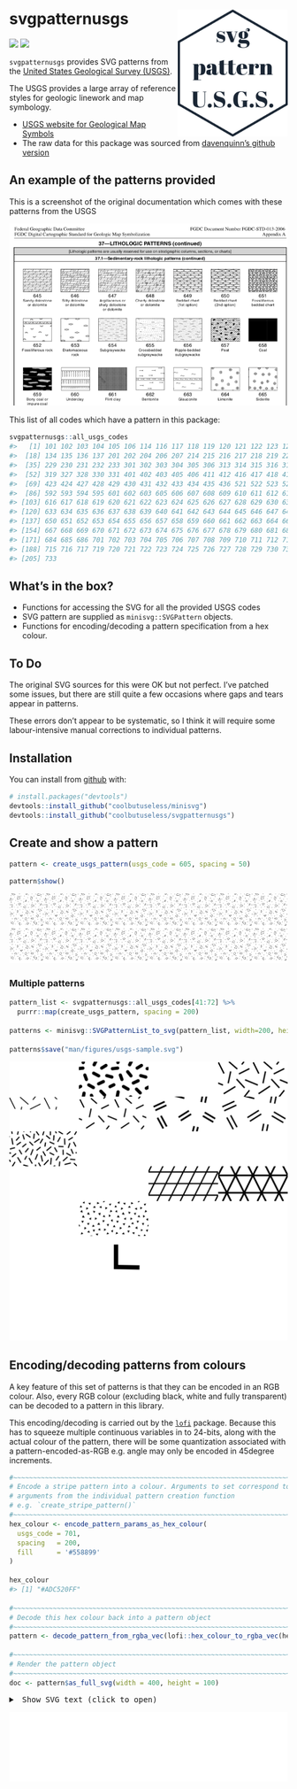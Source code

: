 
<!-- README.md is generated from README.Rmd. Please edit that file -->

# svgpatternusgs <img src="man/figures/logo.png" align="right" height=230/>

<!-- badges: start -->

![](http://img.shields.io/badge/cool-useless-green.svg)
![](http://img.shields.io/badge/mini-verse-blue.svg)
<!-- badges: end -->

`svgpatternusgs` provides SVG patterns from the [United States
Geological Survey (USGS)](usgs.gov).

The USGS provides a large array of reference styles for geologic
linework and map symbology.

  - [USGS website for Geological Map
    Symbols](https://ngmdb.usgs.gov/fgdc_gds/geolsymstd/download.php)
  - The raw data for this package was sourced from [davenquinn’s github
    version](https://github.com/davenquinn/geologic-patterns)

## An example of the patterns provided

This is a screenshot of the original documentation which comes with
these patterns from the USGS

<img src="man/figures/USGS-sample.png" />

This list of all codes which have a pattern in this package:

``` r
svgpatternusgs::all_usgs_codes
#>   [1] 101 102 103 104 105 106 114 116 117 118 119 120 121 122 123 124 132
#>  [18] 134 135 136 137 201 202 204 206 207 214 215 216 217 218 219 226 228
#>  [35] 229 230 231 232 233 301 302 303 304 305 306 313 314 315 316 317 318
#>  [52] 319 327 328 330 331 401 402 403 405 406 411 412 416 417 418 419 420
#>  [69] 423 424 427 428 429 430 431 432 433 434 435 436 521 522 523 524 591
#>  [86] 592 593 594 595 601 602 603 605 606 607 608 609 610 611 612 613 614
#> [103] 616 617 618 619 620 621 622 623 624 625 626 627 628 629 630 631 632
#> [120] 633 634 635 636 637 638 639 640 641 642 643 644 645 646 647 648 649
#> [137] 650 651 652 653 654 655 656 657 658 659 660 661 662 663 664 665 666
#> [154] 667 668 669 670 671 672 673 674 675 676 677 678 679 680 681 682 683
#> [171] 684 685 686 701 702 703 704 705 706 707 708 709 710 711 712 713 714
#> [188] 715 716 717 719 720 721 722 723 724 725 726 727 728 729 730 731 732
#> [205] 733
```

## What’s in the box?

  - Functions for accessing the SVG for all the provided USGS codes
  - SVG pattern are supplied as `minisvg::SVGPattern` objects.
  - Functions for encoding/decoding a pattern specification from a hex
    colour.

## To Do

The original SVG sources for this were OK but not perfect. I’ve patched
some issues, but there are still quite a few occasions where gaps and
tears appear in patterns.

These errors don’t appear to be systematic, so I think it will require
some labour-intensive manual corrections to individual patterns.

## Installation

You can install from
[github](https://github.com/coolbutuseless/svgpatternusgs) with:

``` r
# install.packages("devtools")
devtools::install_github("coolbutuseless/minisvg")
devtools::install_github("coolbutuseless/svgpatternusgs")
```

## Create and show a pattern

``` r
pattern <- create_usgs_pattern(usgs_code = 605, spacing = 50)
```

``` r
pattern$show()
```

<img src="man/figures/usgs-605.svg" />

### Multiple patterns

``` r
pattern_list <- svgpatternusgs::all_usgs_codes[41:72] %>%
  purrr::map(create_usgs_pattern, spacing = 200) 

patterns <- minisvg::SVGPatternList_to_svg(pattern_list, width=200, height=100, ncol = 4)

patterns$save("man/figures/usgs-sample.svg")
```

<img src="man/figures/usgs-sample.svg" />

## Encoding/decoding patterns from colours

A key feature of this set of patterns is that they can be encoded in an
RGB colour. Also, every RGB colour (excluding black, white and fully
transparent) can be decoded to a pattern in this library.

This encoding/decoding is carried out by the
[`lofi`](https://github.com/coolbutuseless/lofi) package. Because this
has to squeeze multiple continuous variables in to 24-bits, along with
the actual colour of the pattern, there will be some quantization
associated with a pattern-encoded-as-RGB e.g. angle may only be encoded
in 45degree
increments.

``` r
#~~~~~~~~~~~~~~~~~~~~~~~~~~~~~~~~~~~~~~~~~~~~~~~~~~~~~~~~~~~~~~~~~~~~~~~~~~~~~
# Encode a stripe pattern into a colour. Arguments to set correspond to 
# arguments from the individual pattern creation function 
# e.g. `create_stripe_pattern()`
#~~~~~~~~~~~~~~~~~~~~~~~~~~~~~~~~~~~~~~~~~~~~~~~~~~~~~~~~~~~~~~~~~~~~~~~~~~~~~
hex_colour <- encode_pattern_params_as_hex_colour(
  usgs_code = 701,
  spacing   = 200,
  fill      = '#558899'
)

hex_colour
#> [1] "#ADC520FF"

#~~~~~~~~~~~~~~~~~~~~~~~~~~~~~~~~~~~~~~~~~~~~~~~~~~~~~~~~~~~~~~~~~~~~~~~~~~~~~
# Decode this hex colour back into a pattern object
#~~~~~~~~~~~~~~~~~~~~~~~~~~~~~~~~~~~~~~~~~~~~~~~~~~~~~~~~~~~~~~~~~~~~~~~~~~~~~
pattern <- decode_pattern_from_rgba_vec(lofi::hex_colour_to_rgba_vec(hex_colour))

#~~~~~~~~~~~~~~~~~~~~~~~~~~~~~~~~~~~~~~~~~~~~~~~~~~~~~~~~~~~~~~~~~~~~~~~~~~~~~
# Render the pattern object
#~~~~~~~~~~~~~~~~~~~~~~~~~~~~~~~~~~~~~~~~~~~~~~~~~~~~~~~~~~~~~~~~~~~~~~~~~~~~~
doc <- pattern$as_full_svg(width = 400, height = 100)
```

<pre><details closed><summary> Show SVG text (click to open) </summary>&lt;?xml version="1.0" encoding="UTF-8"?&gt;
&lt;svg viewBox="0 0 400 100" xmlns="http://www.w3.org/2000/svg" xmlns:xlink="http://www.w3.org/1999/xlink"&gt;
  &lt;defs&gt;
    &lt;pattern id="usgs-701-ADC520FF" patternUnits="userSpaceOnUse" patternTransform="rotate(0 0 0)" x="0px" y="0px" width="204" height="204" viewBox="0 -85.875 85.875 85.875"&gt;
      &lt;g&gt;
        &lt;rect x="0" y="-85.875" style="fill:#4992AA; fill-opacity:1; stroke:none;" width="85.875" height="85.875" /&gt;
        &lt;line style="fill:none;stroke:#000000;stroke-width:0.3;" x1="9.375" y1="-77.909" x2="11.625" y2="-75.284" /&gt;
        &lt;line style="fill:none;stroke:#000000;stroke-width:0.3;" x1="9.5" y1="-81.659" x2="12.875" y2="-81.534" /&gt;
        &lt;line style="fill:none;stroke:#000000;stroke-width:0.3;" x1="20.375" y1="-78.471" x2="23.063" y2="-76.426" /&gt;
        &lt;line style="fill:none;stroke:#000000;stroke-width:0.3;" x1="16.875" y1="-79.534" x2="14.75" y2="-76.784" /&gt;
        &lt;line style="fill:none;stroke:#000000;stroke-width:0.3;" x1="18.5" y1="-82.284" x2="15.75" y2="-84.034" /&gt;
        &lt;line style="fill:none;stroke:#000000;stroke-width:0.3;" x1="23.75" y1="-85.034" x2="21.5" y2="-83.534" /&gt;
        &lt;line style="fill:none;stroke:#000000;stroke-width:0.3;" x1="25.375" y1="-81.659" x2="25.5" y2="-78.534" /&gt;
        &lt;line style="fill:none;stroke:#000000;stroke-width:0.3;" x1="28.75" y1="-84.226" x2="31.25" y2="-82.976" /&gt;
        &lt;line style="fill:none;stroke:#000000;stroke-width:0.3;" x1="35.125" y1="-82.592" x2="37.125" y2="-84.967" /&gt;
        &lt;line style="fill:none;stroke:#000000;stroke-width:0.3;" x1="39.875" y1="-81.659" x2="42.625" y2="-79.409" /&gt;
        &lt;line style="fill:none;stroke:#000000;stroke-width:0.3;" x1="35.75" y1="-78.034" x2="36.375" y2="-75.034" /&gt;
        &lt;line style="fill:none;stroke:#000000;stroke-width:0.3;" x1="31.5" y1="-78.034" x2="29" y2="-75.409" /&gt;
        &lt;line style="fill:none;stroke:#000000;stroke-width:0.3;" x1="42.5" y1="-75.034" x2="40.375" y2="-72.409" /&gt;
        &lt;line style="fill:none;stroke:#000000;stroke-width:0.3;" x1="39" y1="-68.659" x2="42.375" y2="-67.534" /&gt;
        &lt;line style="fill:none;stroke:#000000;stroke-width:0.3;" x1="34.701" y1="-70.318" x2="31.398" y2="-72.791" /&gt;
        &lt;line style="fill:none;stroke:#000000;stroke-width:0.3;" x1="31.25" y1="-67.909" x2="28.375" y2="-66.534" /&gt;
        &lt;line style="fill:none;stroke:#000000;stroke-width:0.3;" x1="35.25" y1="-66.784" x2="34.25" y2="-63.409" /&gt;
        &lt;line style="fill:none;stroke:#000000;stroke-width:0.3;" x1="40" y1="-63.659" x2="41.75" y2="-60.909" /&gt;
        &lt;line style="fill:none;stroke:#000000;stroke-width:0.3;" x1="42" y1="-56.284" x2="39.25" y2="-54.659" /&gt;
        &lt;line style="fill:none;stroke:#000000;stroke-width:0.3;" x1="37.5" y1="-59.034" x2="34" y2="-59.534" /&gt;
        &lt;line style="fill:none;stroke:#000000;stroke-width:0.3;" x1="38.875" y1="-50.034" x2="42.5" y2="-49.784" /&gt;
        &lt;line style="fill:none;stroke:#000000;stroke-width:0.3;" x1="37.4" y1="-48.043" x2="38.65" y2="-45.043" /&gt;
        &lt;line style="fill:none;stroke:#000000;stroke-width:0.3;" x1="6.25" y1="-81.275" x2="3.875" y2="-78.775" /&gt;
        &lt;line style="fill:none;stroke:#000000;stroke-width:0.3;" x1="3.75" y1="-76.034" x2="7.75" y2="-74.909" /&gt;
        &lt;line style="fill:none;stroke:#000000;stroke-width:0.3;" x1="2.75" y1="-72.284" x2="3.875" y2="-68.659" /&gt;
        &lt;path style="fill:none;stroke:#000000;stroke-width:0.3;" d="M4.5-65.659" /&gt;
        &lt;line style="fill:none;stroke:#000000;stroke-width:0.3;" x1="4.5" y1="-65.659" x2="1.5" y2="-63.284" /&gt;
        &lt;line style="fill:none;stroke:#000000;stroke-width:0.3;" x1="4.509" y1="-60" x2="4.134" y2="-56.375" /&gt;
        &lt;line style="fill:none;stroke:#000000;stroke-width:0.3;" x1="1.75" y1="-53.159" x2="4.625" y2="-51.159" /&gt;
        &lt;line style="fill:none;stroke:#000000;stroke-width:0.3;" x1="2.125" y1="-47.409" x2="0.5" y2="-44.409" /&gt;
        &lt;line style="fill:none;stroke:#000000;stroke-width:0.3;" x1="0.375" y1="-84.784" x2="3.625" y2="-84.034" /&gt;
        &lt;line style="fill:none;stroke:#000000;stroke-width:0.3;" x1="8.5" y1="-43.784" x2="7.375" y2="-47.284" /&gt;
        &lt;line style="fill:none;stroke:#000000;stroke-width:0.3;" x1="12.083" y1="-43.367" x2="15.208" y2="-45.492" /&gt;
        &lt;line style="fill:none;stroke:#000000;stroke-width:0.3;" x1="8.625" y1="-51.034" x2="12" y2="-51.659" /&gt;
        &lt;line style="fill:none;stroke:#000000;stroke-width:0.3;" x1="6.75" y1="-62.159" x2="10.375" y2="-62.034" /&gt;
        &lt;line style="fill:none;stroke:#000000;stroke-width:0.3;" x1="10.875" y1="-71.534" x2="6.75" y2="-71.284" /&gt;
        &lt;line style="fill:none;stroke:#000000;stroke-width:0.3;" x1="11.375" y1="-68.409" x2="9.375" y2="-65.409" /&gt;
        &lt;line style="fill:none;stroke:#000000;stroke-width:0.3;" x1="14.375" y1="-64.784" x2="16.875" y2="-62.784" /&gt;
        &lt;line style="fill:none;stroke:#000000;stroke-width:0.3;" x1="14.375" y1="-72.409" x2="15.5" y2="-68.659" /&gt;
        &lt;line style="fill:none;stroke:#000000;stroke-width:0.3;" x1="26.099" y1="-50.909" x2="29.863" y2="-49.833" /&gt;
        &lt;line style="fill:none;stroke:#000000;stroke-width:0.3;" x1="18.456" y1="-74.121" x2="21.75" y2="-72.784" /&gt;
        &lt;line style="fill:none;stroke:#000000;stroke-width:0.3;" x1="25.625" y1="-72.784" x2="27.208" y2="-69.513" /&gt;
        &lt;line style="fill:none;stroke:#000000;stroke-width:0.3;" x1="21.5" y1="-68.784" x2="18.875" y2="-66.034" /&gt;
        &lt;line style="fill:none;stroke:#000000;stroke-width:0.3;" x1="22" y1="-63.784" x2="25.375" y2="-64.284" /&gt;
        &lt;line style="fill:none;stroke:#000000;stroke-width:0.3;" x1="28.125" y1="-62.909" x2="31.375" y2="-60.909" /&gt;
        &lt;line style="fill:none;stroke:#000000;stroke-width:0.3;" x1="30" y1="-57.409" x2="27.875" y2="-54.534" /&gt;
        &lt;line style="fill:none;stroke:#000000;stroke-width:0.3;" x1="35" y1="-51.159" x2="33.5" y2="-54.409" /&gt;
        &lt;line style="fill:none;stroke:#000000;stroke-width:0.3;" x1="31.567" y1="-44.117" x2="34.317" y2="-47.242" /&gt;
        &lt;line style="fill:none;stroke:#000000;stroke-width:0.3;" x1="26.375" y1="-44.909" x2="24.625" y2="-47.909" /&gt;
        &lt;line style="fill:none;stroke:#000000;stroke-width:0.3;" x1="20.208" y1="-45.025" x2="21.333" y2="-48.15" /&gt;
        &lt;line style="fill:none;stroke:#000000;stroke-width:0.3;" x1="20" y1="-54.242" x2="23.25" y2="-52.867" /&gt;
        &lt;line style="fill:none;stroke:#000000;stroke-width:0.3;" x1="23.868" y1="-56.068" x2="25.168" y2="-59.585" /&gt;
        &lt;line style="fill:none;stroke:#000000;stroke-width:0.3;" x1="19.875" y1="-60.784" x2="16.75" y2="-58.659" /&gt;
        &lt;line style="fill:none;stroke:#000000;stroke-width:0.3;" x1="15.167" y1="-53.617" x2="17.542" y2="-50.492" /&gt;
        &lt;line style="fill:none;stroke:#000000;stroke-width:0.3;" x1="52.413" y1="-77.909" x2="54.663" y2="-75.284" /&gt;
        &lt;line style="fill:none;stroke:#000000;stroke-width:0.3;" x1="52.538" y1="-81.659" x2="55.913" y2="-81.534" /&gt;
        &lt;line style="fill:none;stroke:#000000;stroke-width:0.3;" x1="63.413" y1="-78.471" x2="66.101" y2="-76.426" /&gt;
        &lt;line style="fill:none;stroke:#000000;stroke-width:0.3;" x1="59.913" y1="-79.534" x2="57.788" y2="-76.784" /&gt;
        &lt;line style="fill:none;stroke:#000000;stroke-width:0.3;" x1="61.538" y1="-82.284" x2="58.788" y2="-84.034" /&gt;
        &lt;line style="fill:none;stroke:#000000;stroke-width:0.3;" x1="66.788" y1="-85.034" x2="64.538" y2="-83.534" /&gt;
        &lt;line style="fill:none;stroke:#000000;stroke-width:0.3;" x1="68.413" y1="-81.659" x2="68.538" y2="-78.534" /&gt;
        &lt;line style="fill:none;stroke:#000000;stroke-width:0.3;" x1="71.788" y1="-84.226" x2="74.288" y2="-82.976" /&gt;
        &lt;line style="fill:none;stroke:#000000;stroke-width:0.3;" x1="78.163" y1="-82.592" x2="80.163" y2="-84.967" /&gt;
        &lt;line style="fill:none;stroke:#000000;stroke-width:0.3;" x1="82.913" y1="-81.659" x2="85.663" y2="-79.409" /&gt;
        &lt;line style="fill:none;stroke:#000000;stroke-width:0.3;" x1="78.788" y1="-78.034" x2="79.413" y2="-75.034" /&gt;
        &lt;line style="fill:none;stroke:#000000;stroke-width:0.3;" x1="74.538" y1="-78.034" x2="72.038" y2="-75.409" /&gt;
        &lt;line style="fill:none;stroke:#000000;stroke-width:0.3;" x1="85.538" y1="-75.034" x2="83.413" y2="-72.409" /&gt;
        &lt;line style="fill:none;stroke:#000000;stroke-width:0.3;" x1="82.038" y1="-68.659" x2="85.413" y2="-67.534" /&gt;
        &lt;line style="fill:none;stroke:#000000;stroke-width:0.3;" x1="78.163" y1="-71.409" x2="74.038" y2="-71.534" /&gt;
        &lt;line style="fill:none;stroke:#000000;stroke-width:0.3;" x1="74.288" y1="-67.909" x2="71.413" y2="-66.534" /&gt;
        &lt;line style="fill:none;stroke:#000000;stroke-width:0.3;" x1="78.288" y1="-66.784" x2="77.288" y2="-63.409" /&gt;
        &lt;line style="fill:none;stroke:#000000;stroke-width:0.3;" x1="83.038" y1="-63.659" x2="84.788" y2="-60.909" /&gt;
        &lt;line style="fill:none;stroke:#000000;stroke-width:0.3;" x1="85.038" y1="-56.284" x2="82.288" y2="-54.659" /&gt;
        &lt;line style="fill:none;stroke:#000000;stroke-width:0.3;" x1="80.538" y1="-59.034" x2="77.038" y2="-59.534" /&gt;
        &lt;line style="fill:none;stroke:#000000;stroke-width:0.3;" x1="81.913" y1="-50.034" x2="85.538" y2="-49.784" /&gt;
        &lt;line style="fill:none;stroke:#000000;stroke-width:0.3;" x1="80.437" y1="-48.043" x2="81.687" y2="-45.043" /&gt;
        &lt;line style="fill:none;stroke:#000000;stroke-width:0.3;" x1="49.288" y1="-82.409" x2="46.913" y2="-79.909" /&gt;
        &lt;line style="fill:none;stroke:#000000;stroke-width:0.3;" x1="46.788" y1="-76.034" x2="50.788" y2="-74.909" /&gt;
        &lt;line style="fill:none;stroke:#000000;stroke-width:0.3;" x1="45.788" y1="-72.284" x2="46.913" y2="-68.659" /&gt;
        &lt;path style="fill:none;stroke:#000000;stroke-width:0.3;" d="M47.538-65.659" /&gt;
        &lt;line style="fill:none;stroke:#000000;stroke-width:0.3;" x1="47.538" y1="-65.659" x2="44.538" y2="-63.284" /&gt;
        &lt;line style="fill:none;stroke:#000000;stroke-width:0.3;" x1="46.98" y1="-58.583" x2="48.669" y2="-55.354" /&gt;
        &lt;line style="fill:none;stroke:#000000;stroke-width:0.3;" x1="44.788" y1="-53.159" x2="47.663" y2="-51.159" /&gt;
        &lt;line style="fill:none;stroke:#000000;stroke-width:0.3;" x1="46.863" y1="-47.409" x2="45.238" y2="-44.409" /&gt;
        &lt;line style="fill:none;stroke:#000000;stroke-width:0.3;" x1="43.413" y1="-84.784" x2="46.663" y2="-84.034" /&gt;
        &lt;line style="fill:none;stroke:#000000;stroke-width:0.3;" x1="52.388" y1="-42.367" x2="51.263" y2="-45.867" /&gt;
        &lt;line style="fill:none;stroke:#000000;stroke-width:0.3;" x1="56.288" y1="-45.659" x2="59.413" y2="-47.784" /&gt;
        &lt;line style="fill:none;stroke:#000000;stroke-width:0.3;" x1="51.663" y1="-51.034" x2="55.038" y2="-51.659" /&gt;
        &lt;line style="fill:none;stroke:#000000;stroke-width:0.3;" x1="54.529" y1="-58.284" x2="53.529" y2="-54.659" /&gt;
        &lt;line style="fill:none;stroke:#000000;stroke-width:0.3;" x1="49.953" y1="-61.285" x2="53.295" y2="-62.694" /&gt;
        &lt;line style="fill:none;stroke:#000000;stroke-width:0.3;" x1="53.913" y1="-71.534" x2="49.788" y2="-71.284" /&gt;
        &lt;line style="fill:none;stroke:#000000;stroke-width:0.3;" x1="54.413" y1="-68.409" x2="52.413" y2="-65.409" /&gt;
        &lt;line style="fill:none;stroke:#000000;stroke-width:0.3;" x1="57.413" y1="-64.784" x2="59.913" y2="-62.784" /&gt;
        &lt;line style="fill:none;stroke:#000000;stroke-width:0.3;" x1="57.413" y1="-72.409" x2="58.538" y2="-68.659" /&gt;
        &lt;line style="fill:none;stroke:#000000;stroke-width:0.3;" x1="61.333" y1="-72.619" x2="64.776" y2="-73.505" /&gt;
        &lt;line style="fill:none;stroke:#000000;stroke-width:0.3;" x1="69.362" y1="-72.542" x2="67.519" y2="-69.411" /&gt;
        &lt;line style="fill:none;stroke:#000000;stroke-width:0.3;" x1="64.538" y1="-68.784" x2="61.913" y2="-66.034" /&gt;
        &lt;line style="fill:none;stroke:#000000;stroke-width:0.3;" x1="65.038" y1="-63.784" x2="68.413" y2="-64.284" /&gt;
        &lt;line style="fill:none;stroke:#000000;stroke-width:0.3;" x1="71.163" y1="-62.909" x2="74.413" y2="-60.909" /&gt;
        &lt;line style="fill:none;stroke:#000000;stroke-width:0.3;" x1="74.225" y1="-57.138" x2="72.1" y2="-54.263" /&gt;
        &lt;line style="fill:none;stroke:#000000;stroke-width:0.3;" x1="78.038" y1="-51.159" x2="76.538" y2="-54.409" /&gt;
        &lt;line style="fill:none;stroke:#000000;stroke-width:0.3;" x1="74.888" y1="-44.4" x2="77.638" y2="-47.525" /&gt;
        &lt;line style="fill:none;stroke:#000000;stroke-width:0.3;" x1="73.413" y1="-50.534" x2="69.413" y2="-50.534" /&gt;
        &lt;line style="fill:none;stroke:#000000;stroke-width:0.3;" x1="69.413" y1="-44.909" x2="67.663" y2="-47.909" /&gt;
        &lt;line style="fill:none;stroke:#000000;stroke-width:0.3;" x1="63.375" y1="-44.659" x2="64.5" y2="-47.784" /&gt;
        &lt;line style="fill:none;stroke:#000000;stroke-width:0.3;" x1="64.375" y1="-53.659" x2="67.625" y2="-52.284" /&gt;
        &lt;line style="fill:none;stroke:#000000;stroke-width:0.3;" x1="8.934" y1="-57.992" x2="12.184" y2="-56.617" /&gt;
        &lt;line style="fill:none;stroke:#000000;stroke-width:0.3;" x1="68.487" y1="-56.208" x2="66.787" y2="-59.551" /&gt;
        &lt;line style="fill:none;stroke:#000000;stroke-width:0.3;" x1="62.913" y1="-60.784" x2="59.788" y2="-58.659" /&gt;
        &lt;line style="fill:none;stroke:#000000;stroke-width:0.3;" x1="58.038" y1="-54.784" x2="60.413" y2="-51.659" /&gt;
        &lt;line style="fill:none;stroke:#000000;stroke-width:0.3;" x1="9.408" y1="-34.904" x2="11.658" y2="-32.279" /&gt;
        &lt;line style="fill:none;stroke:#000000;stroke-width:0.3;" x1="9.533" y1="-38.654" x2="12.908" y2="-38.529" /&gt;
        &lt;line style="fill:none;stroke:#000000;stroke-width:0.3;" x1="20.408" y1="-35.467" x2="23.096" y2="-33.422" /&gt;
        &lt;line style="fill:none;stroke:#000000;stroke-width:0.3;" x1="16.908" y1="-36.529" x2="14.783" y2="-33.779" /&gt;
        &lt;line style="fill:none;stroke:#000000;stroke-width:0.3;" x1="18.533" y1="-40.13" x2="15.783" y2="-41.88" /&gt;
        &lt;line style="fill:none;stroke:#000000;stroke-width:0.3;" x1="23.783" y1="-42.029" x2="21.533" y2="-40.529" /&gt;
        &lt;line style="fill:none;stroke:#000000;stroke-width:0.3;" x1="26.542" y1="-38.654" x2="24.905" y2="-35.99" /&gt;
        &lt;line style="fill:none;stroke:#000000;stroke-width:0.3;" x1="28.783" y1="-41.221" x2="31.283" y2="-39.971" /&gt;
        &lt;line style="fill:none;stroke:#000000;stroke-width:0.3;" x1="35.158" y1="-39.587" x2="37.158" y2="-41.962" /&gt;
        &lt;line style="fill:none;stroke:#000000;stroke-width:0.3;" x1="39.908" y1="-38.654" x2="42.658" y2="-36.404" /&gt;
        &lt;line style="fill:none;stroke:#000000;stroke-width:0.3;" x1="35.783" y1="-35.029" x2="36.408" y2="-32.029" /&gt;
        &lt;line style="fill:none;stroke:#000000;stroke-width:0.3;" x1="31.533" y1="-35.029" x2="29.033" y2="-32.404" /&gt;
        &lt;line style="fill:none;stroke:#000000;stroke-width:0.3;" x1="42.533" y1="-32.029" x2="40.408" y2="-29.404" /&gt;
        &lt;line style="fill:none;stroke:#000000;stroke-width:0.3;" x1="39.033" y1="-25.654" x2="42.408" y2="-24.529" /&gt;
        &lt;line style="fill:none;stroke:#000000;stroke-width:0.3;" x1="35.08" y1="-29.024" x2="31.123" y2="-27.853" /&gt;
        &lt;line style="fill:none;stroke:#000000;stroke-width:0.3;" x1="31.283" y1="-24.904" x2="28.408" y2="-23.529" /&gt;
        &lt;line style="fill:none;stroke:#000000;stroke-width:0.3;" x1="35.283" y1="-23.779" x2="34.283" y2="-20.404" /&gt;
        &lt;line style="fill:none;stroke:#000000;stroke-width:0.3;" x1="40.033" y1="-20.654" x2="41.783" y2="-17.904" /&gt;
        &lt;line style="fill:none;stroke:#000000;stroke-width:0.3;" x1="42.033" y1="-13.279" x2="39.283" y2="-11.654" /&gt;
        &lt;line style="fill:none;stroke:#000000;stroke-width:0.3;" x1="37.533" y1="-16.029" x2="34.033" y2="-16.529" /&gt;
        &lt;line style="fill:none;stroke:#000000;stroke-width:0.3;" x1="38.908" y1="-7.029" x2="42.533" y2="-6.779" /&gt;
        &lt;line style="fill:none;stroke:#000000;stroke-width:0.3;" x1="38.287" y1="-3.517" x2="39.537" y2="-0.517" /&gt;
        &lt;line style="fill:none;stroke:#000000;stroke-width:0.3;" x1="6.283" y1="-39.404" x2="3.908" y2="-36.904" /&gt;
        &lt;line style="fill:none;stroke:#000000;stroke-width:0.3;" x1="3.783" y1="-33.029" x2="7.783" y2="-31.904" /&gt;
        &lt;line style="fill:none;stroke:#000000;stroke-width:0.3;" x1="2.783" y1="-29.279" x2="3.908" y2="-25.654" /&gt;
        &lt;path style="fill:none;stroke:#000000;stroke-width:0.3;" d="M4.533-22.654" /&gt;
        &lt;line style="fill:none;stroke:#000000;stroke-width:0.3;" x1="4.533" y1="-22.654" x2="1.533" y2="-20.279" /&gt;
        &lt;line style="fill:none;stroke:#000000;stroke-width:0.3;" x1="4.542" y1="-16.996" x2="4.167" y2="-13.371" /&gt;
        &lt;line style="fill:none;stroke:#000000;stroke-width:0.3;" x1="1.783" y1="-10.154" x2="4.658" y2="-8.154" /&gt;
        &lt;line style="fill:none;stroke:#000000;stroke-width:0.3;" x1="2.158" y1="-4.404" x2="0.533" y2="-1.404" /&gt;
        &lt;line style="fill:none;stroke:#000000;stroke-width:0.3;" x1="0.408" y1="-41.779" x2="3.658" y2="-41.029" /&gt;
        &lt;line style="fill:none;stroke:#000000;stroke-width:0.3;" x1="8.617" y1="-0.175" x2="7.492" y2="-3.675" /&gt;
        &lt;line style="fill:none;stroke:#000000;stroke-width:0.3;" x1="13.637" y1="-1.967" x2="16.763" y2="-4.092" /&gt;
        &lt;line style="fill:none;stroke:#000000;stroke-width:0.3;" x1="8.658" y1="-8.029" x2="12.033" y2="-8.654" /&gt;
        &lt;line style="fill:none;stroke:#000000;stroke-width:0.3;" x1="12.658" y1="-15.279" x2="10.001" y2="-12.619" /&gt;
        &lt;line style="fill:none;stroke:#000000;stroke-width:0.3;" x1="6.783" y1="-18.021" x2="10.408" y2="-17.896" /&gt;
        &lt;line style="fill:none;stroke:#000000;stroke-width:0.3;" x1="10.908" y1="-28.529" x2="6.783" y2="-28.279" /&gt;
        &lt;line style="fill:none;stroke:#000000;stroke-width:0.3;" x1="11.408" y1="-25.404" x2="9.408" y2="-22.404" /&gt;
        &lt;line style="fill:none;stroke:#000000;stroke-width:0.3;" x1="14.408" y1="-21.779" x2="16.908" y2="-19.779" /&gt;
        &lt;line style="fill:none;stroke:#000000;stroke-width:0.3;" x1="14.408" y1="-29.404" x2="15.533" y2="-25.654" /&gt;
        &lt;line style="fill:none;stroke:#000000;stroke-width:0.3;" x1="18.283" y1="-30.404" x2="21.422" y2="-28.733" /&gt;
        &lt;line style="fill:none;stroke:#000000;stroke-width:0.3;" x1="26.367" y1="-29.544" x2="24.504" y2="-26.424" /&gt;
        &lt;line style="fill:none;stroke:#000000;stroke-width:0.3;" x1="19.846" y1="-26.713" x2="18.908" y2="-23.029" /&gt;
        &lt;line style="fill:none;stroke:#000000;stroke-width:0.3;" x1="22.033" y1="-20.779" x2="25.408" y2="-21.279" /&gt;
        &lt;line style="fill:none;stroke:#000000;stroke-width:0.3;" x1="28.158" y1="-19.904" x2="31.408" y2="-17.904" /&gt;
        &lt;line style="fill:none;stroke:#000000;stroke-width:0.3;" x1="30.033" y1="-13.554" x2="27.908" y2="-10.679" /&gt;
        &lt;line style="fill:none;stroke:#000000;stroke-width:0.3;" x1="35.033" y1="-8.154" x2="33.533" y2="-11.404" /&gt;
        &lt;line style="fill:none;stroke:#000000;stroke-width:0.3;" x1="31.554" y1="-1.342" x2="34.304" y2="-4.467" /&gt;
        &lt;line style="fill:none;stroke:#000000;stroke-width:0.3;" x1="30.408" y1="-6.679" x2="26.408" y2="-6.679" /&gt;
        &lt;line style="fill:none;stroke:#000000;stroke-width:0.3;" x1="26.513" y1="-0.967" x2="24.763" y2="-3.967" /&gt;
        &lt;line style="fill:none;stroke:#000000;stroke-width:0.3;" x1="19.775" y1="-2.296" x2="20.9" y2="-5.421" /&gt;
        &lt;line style="fill:none;stroke:#000000;stroke-width:0.3;" x1="20.388" y1="-11.425" x2="23.638" y2="-10.05" /&gt;
        &lt;line style="fill:none;stroke:#000000;stroke-width:0.3;" x1="24.029" y1="-13.608" x2="25.299" y2="-17.137" /&gt;
        &lt;line style="fill:none;stroke:#000000;stroke-width:0.3;" x1="19.908" y1="-17.779" x2="16.783" y2="-15.654" /&gt;
        &lt;line style="fill:none;stroke:#000000;stroke-width:0.3;" x1="15.033" y1="-11.779" x2="17.408" y2="-8.654" /&gt;
        &lt;line style="fill:none;stroke:#000000;stroke-width:0.3;" x1="52.467" y1="-34.938" x2="54.717" y2="-32.313" /&gt;
        &lt;line style="fill:none;stroke:#000000;stroke-width:0.3;" x1="52.592" y1="-38.688" x2="55.967" y2="-38.563" /&gt;
        &lt;line style="fill:none;stroke:#000000;stroke-width:0.3;" x1="63.467" y1="-35.5" x2="66.155" y2="-33.455" /&gt;
        &lt;line style="fill:none;stroke:#000000;stroke-width:0.3;" x1="59.967" y1="-36.563" x2="57.842" y2="-33.813" /&gt;
        &lt;line style="fill:none;stroke:#000000;stroke-width:0.3;" x1="61.592" y1="-40.447" x2="58.842" y2="-42.197" /&gt;
        &lt;line style="fill:none;stroke:#000000;stroke-width:0.3;" x1="66.842" y1="-42.063" x2="64.592" y2="-40.563" /&gt;
        &lt;line style="fill:none;stroke:#000000;stroke-width:0.3;" x1="70.103" y1="-38.301" x2="68.592" y2="-35.563" /&gt;
        &lt;line style="fill:none;stroke:#000000;stroke-width:0.3;" x1="71.842" y1="-41.255" x2="74.342" y2="-40.005" /&gt;
        &lt;line style="fill:none;stroke:#000000;stroke-width:0.3;" x1="78.217" y1="-39.621" x2="80.217" y2="-41.996" /&gt;
        &lt;line style="fill:none;stroke:#000000;stroke-width:0.3;" x1="82.967" y1="-38.688" x2="85.717" y2="-36.438" /&gt;
        &lt;line style="fill:none;stroke:#000000;stroke-width:0.3;" x1="78.842" y1="-35.063" x2="79.467" y2="-32.063" /&gt;
        &lt;line style="fill:none;stroke:#000000;stroke-width:0.3;" x1="74.592" y1="-35.063" x2="72.092" y2="-32.438" /&gt;
        &lt;line style="fill:none;stroke:#000000;stroke-width:0.3;" x1="85.592" y1="-32.063" x2="83.467" y2="-29.438" /&gt;
        &lt;line style="fill:none;stroke:#000000;stroke-width:0.3;" x1="82.092" y1="-25.688" x2="85.467" y2="-24.563" /&gt;
        &lt;line style="fill:none;stroke:#000000;stroke-width:0.3;" x1="78.217" y1="-28.438" x2="74.092" y2="-28.563" /&gt;
        &lt;line style="fill:none;stroke:#000000;stroke-width:0.3;" x1="74.342" y1="-24.938" x2="71.467" y2="-23.563" /&gt;
        &lt;line style="fill:none;stroke:#000000;stroke-width:0.3;" x1="78.342" y1="-23.813" x2="77.342" y2="-20.438" /&gt;
        &lt;line style="fill:none;stroke:#000000;stroke-width:0.3;" x1="83.092" y1="-20.688" x2="84.842" y2="-17.938" /&gt;
        &lt;line style="fill:none;stroke:#000000;stroke-width:0.3;" x1="85.092" y1="-13.313" x2="82.342" y2="-11.688" /&gt;
        &lt;line style="fill:none;stroke:#000000;stroke-width:0.3;" x1="80.592" y1="-16.063" x2="77.092" y2="-16.563" /&gt;
        &lt;line style="fill:none;stroke:#000000;stroke-width:0.3;" x1="81.967" y1="-7.063" x2="85.592" y2="-6.813" /&gt;
        &lt;line style="fill:none;stroke:#000000;stroke-width:0.3;" x1="81.554" y1="-3.717" x2="82.804" y2="-0.717" /&gt;
        &lt;line style="fill:none;stroke:#000000;stroke-width:0.3;" x1="49.342" y1="-39.438" x2="46.967" y2="-36.938" /&gt;
        &lt;line style="fill:none;stroke:#000000;stroke-width:0.3;" x1="46.842" y1="-33.063" x2="50.842" y2="-31.938" /&gt;
        &lt;line style="fill:none;stroke:#000000;stroke-width:0.3;" x1="45.842" y1="-29.313" x2="46.967" y2="-25.688" /&gt;
        &lt;path style="fill:none;stroke:#000000;stroke-width:0.3;" d="M47.592-22.688" /&gt;
        &lt;line style="fill:none;stroke:#000000;stroke-width:0.3;" x1="47.592" y1="-22.688" x2="44.592" y2="-20.313" /&gt;
        &lt;line style="fill:none;stroke:#000000;stroke-width:0.3;" x1="47.601" y1="-17.029" x2="47.226" y2="-13.404" /&gt;
        &lt;line style="fill:none;stroke:#000000;stroke-width:0.3;" x1="44.842" y1="-10.188" x2="47.717" y2="-8.188" /&gt;
        &lt;line style="fill:none;stroke:#000000;stroke-width:0.3;" x1="45.217" y1="-4.438" x2="43.592" y2="-1.438" /&gt;
        &lt;line style="fill:none;stroke:#000000;stroke-width:0.3;" x1="43.467" y1="-41.813" x2="46.717" y2="-41.063" /&gt;
        &lt;line style="fill:none;stroke:#000000;stroke-width:0.3;" x1="51.717" y1="-0.292" x2="50.592" y2="-3.792" /&gt;
        &lt;line style="fill:none;stroke:#000000;stroke-width:0.3;" x1="56.529" y1="-1.105" x2="59.654" y2="-3.23" /&gt;
        &lt;line style="fill:none;stroke:#000000;stroke-width:0.3;" x1="51.717" y1="-8.063" x2="55.092" y2="-8.688" /&gt;
        &lt;line style="fill:none;stroke:#000000;stroke-width:0.3;" x1="54.867" y1="-15.313" x2="52.121" y2="-12.744" /&gt;
        &lt;line style="fill:none;stroke:#000000;stroke-width:0.3;" x1="49.842" y1="-19.188" x2="53.467" y2="-19.063" /&gt;
        &lt;line style="fill:none;stroke:#000000;stroke-width:0.3;" x1="53.967" y1="-28.563" x2="49.842" y2="-28.313" /&gt;
        &lt;line style="fill:none;stroke:#000000;stroke-width:0.3;" x1="54.467" y1="-25.438" x2="52.467" y2="-22.438" /&gt;
        &lt;line style="fill:none;stroke:#000000;stroke-width:0.3;" x1="57.467" y1="-21.813" x2="59.967" y2="-19.813" /&gt;
        &lt;line style="fill:none;stroke:#000000;stroke-width:0.3;" x1="57.467" y1="-29.438" x2="58.592" y2="-25.688" /&gt;
        &lt;line style="fill:none;stroke:#000000;stroke-width:0.3;" x1="61.342" y1="-30.438" x2="64.842" y2="-29.813" /&gt;
        &lt;line style="fill:none;stroke:#000000;stroke-width:0.3;" x1="68.368" y1="-30.42" x2="69.412" y2="-26.939" /&gt;
        &lt;line style="fill:none;stroke:#000000;stroke-width:0.3;" x1="64.592" y1="-25.813" x2="61.967" y2="-23.063" /&gt;
        &lt;line style="fill:none;stroke:#000000;stroke-width:0.3;" x1="65.092" y1="-20.813" x2="68.467" y2="-21.313" /&gt;
        &lt;line style="fill:none;stroke:#000000;stroke-width:0.3;" x1="71.217" y1="-19.938" x2="74.467" y2="-17.938" /&gt;
        &lt;line style="fill:none;stroke:#000000;stroke-width:0.3;" x1="73.092" y1="-14.438" x2="70.967" y2="-11.563" /&gt;
        &lt;line style="fill:none;stroke:#000000;stroke-width:0.3;" x1="78.092" y1="-8.188" x2="76.592" y2="-11.438" /&gt;
        &lt;line style="fill:none;stroke:#000000;stroke-width:0.3;" x1="74.55" y1="-1.855" x2="77.3" y2="-4.979" /&gt;
        &lt;line style="fill:none;stroke:#000000;stroke-width:0.3;" x1="73.236" y1="-6.656" x2="69.699" y2="-8.523" /&gt;
        &lt;line style="fill:none;stroke:#000000;stroke-width:0.3;" x1="69.55" y1="-0.334" x2="67.8" y2="-3.334" /&gt;
        &lt;line style="fill:none;stroke:#000000;stroke-width:0.3;" x1="63.342" y1="-3.938" x2="64.467" y2="-7.063" /&gt;
        &lt;line style="fill:none;stroke:#000000;stroke-width:0.3;" x1="63.092" y1="-12.688" x2="66.342" y2="-11.313" /&gt;
        &lt;line style="fill:none;stroke:#000000;stroke-width:0.3;" x1="65.893" y1="-14.607" x2="69.24" y2="-16.298" /&gt;
        &lt;line style="fill:none;stroke:#000000;stroke-width:0.3;" x1="62.967" y1="-17.813" x2="59.842" y2="-15.688" /&gt;
        &lt;line style="fill:none;stroke:#000000;stroke-width:0.3;" x1="58.175" y1="-10.604" x2="60.55" y2="-7.479" /&gt;
      &lt;/g&gt;
    &lt;/pattern&gt;
  &lt;/defs&gt;
  &lt;rect style="fill: url(#usgs-701-ADC520FF) #fff;" x="0" y="0" width="100%" height="100%" /&gt;
&lt;/svg&gt;</details></pre>

<img src="man/figures/README-encode-as-colour.svg" />
